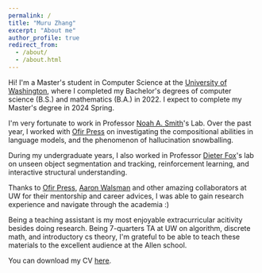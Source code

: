 ```yaml
---
permalink: /
title: "Muru Zhang"
excerpt: "About me"
author_profile: true
redirect_from: 
  - /about/
  - /about.html
---
```


Hi! I'm a Master's student in Computer Science at the [University of Washington](https://www.cs.washington.edu/), where I completed my Bachelor's degrees of computer science (B.S.) and mathematics (B.A.) in 2022. I expect to complete my Master's degree in 2024 Spring.

I'm very fortunate to work in Professor [Noah A. Smith](https://nasmith.github.io/)'s Lab. Over the past year, I worked with [Ofir Press](https://ofir.io/) on investigating the compositional abilities in language models, and the phenomenon of hallucination snowballing.

During my undergraduate years, I also worked in Professor [Dieter Fox](https://homes.cs.washington.edu/~fox/)'s lab on unseen object segmentation and tracking, reinforcement learning, and interactive structural understanding.

Thanks to [Ofir Press](https://ofir.io/), [Aaron Walsman](https://github.com/aaronwalsman) and other amazing collaborators at UW for their mentorship and career advices, I was able to gain research experience and navigate through the academia :)

Being a teaching assistant is my most enjoyable extracurricular acitivity besides doing research. Being 7-quarters TA at UW on algorithm, discrete math, and introductory cs theory, I'm grateful to be able to teach these materials to the excellent audience at the Allen school.

You can download my CV [here](https://drive.google.com/file/d/12ohaHsrqjrjSwVe_sUiAYBc7P3tNzYMp/view?usp=sharing).
